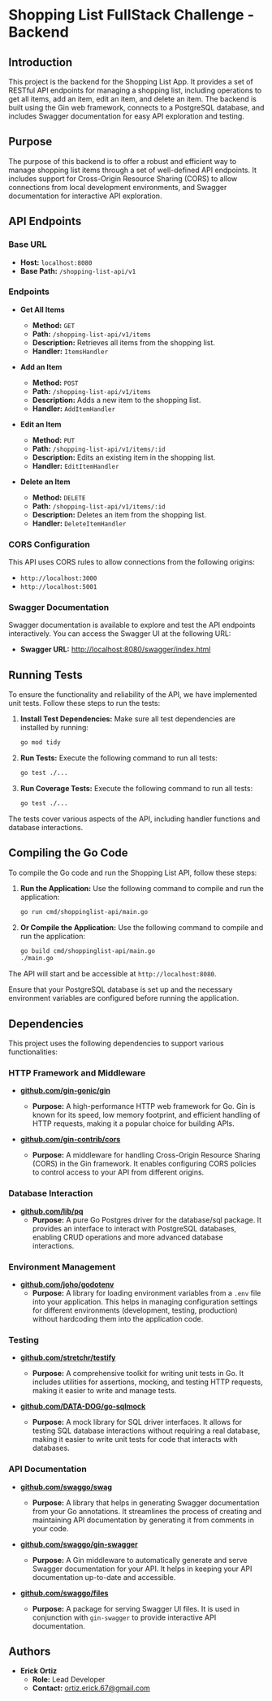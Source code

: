 # Shopping List FullStack Challenge - Backend

## Introduction

This project is the backend for the Shopping List App. It provides a set of RESTful API endpoints for managing a shopping list, including operations to get all items, add an item, edit an item, and delete an item. The backend is built using the Gin web framework, connects to a PostgreSQL database, and includes Swagger documentation for easy API exploration and testing.

## Purpose

The purpose of this backend is to offer a robust and efficient way to manage shopping list items through a set of well-defined API endpoints. It includes support for Cross-Origin Resource Sharing (CORS) to allow connections from local development environments, and Swagger documentation for interactive API exploration.

## API Endpoints

### Base URL

- **Host:** `localhost:8080`
- **Base Path:** `/shopping-list-api/v1`

### Endpoints

- **Get All Items**
  - **Method:** `GET`
  - **Path:** `/shopping-list-api/v1/items`
  - **Description:** Retrieves all items from the shopping list.
  - **Handler:** `ItemsHandler`

- **Add an Item**
  - **Method:** `POST`
  - **Path:** `/shopping-list-api/v1/items`
  - **Description:** Adds a new item to the shopping list.
  - **Handler:** `AddItemHandler`

- **Edit an Item**
  - **Method:** `PUT`
  - **Path:** `/shopping-list-api/v1/items/:id`
  - **Description:** Edits an existing item in the shopping list.
  - **Handler:** `EditItemHandler`

- **Delete an Item**
  - **Method:** `DELETE`
  - **Path:** `/shopping-list-api/v1/items/:id`
  - **Description:** Deletes an item from the shopping list.
  - **Handler:** `DeleteItemHandler`

### CORS Configuration

This API uses CORS rules to allow connections from the following origins:

- `http://localhost:3000`
- `http://localhost:5001`

### Swagger Documentation

Swagger documentation is available to explore and test the API endpoints interactively. You can access the Swagger UI at the following URL:

- **Swagger URL:** [http://localhost:8080/swagger/index.html](http://localhost:8080/swagger/index.html)

## Running Tests

To ensure the functionality and reliability of the API, we have implemented unit tests. Follow these steps to run the tests:

1. **Install Test Dependencies:**
   Make sure all test dependencies are installed by running:

   ```sh
   go mod tidy
   ```

2. **Run Tests:**
   Execute the following command to run all tests:

   ```sh
   go test ./...
   ```

3. **Run Coverage Tests:**
   Execute the following command to run all tests:

   ```sh
   go test ./...
   ```

The tests cover various aspects of the API, including handler functions and database interactions.

## Compiling the Go Code

To compile the Go code and run the Shopping List API, follow these steps:

1. **Run the Application:**
   Use the following command to compile and run the application:

   ```sh
   go run cmd/shoppinglist-api/main.go
   ```

1. **Or Compile the Application:**
   Use the following command to compile and run the application:

   ```sh
   go build cmd/shoppinglist-api/main.go
   ./main.go
   ```

The API will start and be accessible at `http://localhost:8080`.

Ensure that your PostgreSQL database is set up and the necessary environment variables are configured before running the application.

## Dependencies

This project uses the following dependencies to support various functionalities:

### HTTP Framework and Middleware

- **[github.com/gin-gonic/gin](https://github.com/gin-gonic/gin)**
  - **Purpose:** A high-performance HTTP web framework for Go. Gin is known for its speed, low memory footprint, and efficient handling of HTTP requests, making it a popular choice for building APIs.
  
- **[github.com/gin-contrib/cors](https://github.com/gin-contrib/cors)**
  - **Purpose:** A middleware for handling Cross-Origin Resource Sharing (CORS) in the Gin framework. It enables configuring CORS policies to control access to your API from different origins.

### Database Interaction

- **[github.com/lib/pq](https://github.com/lib/pq)**
  - **Purpose:** A pure Go Postgres driver for the database/sql package. It provides an interface to interact with PostgreSQL databases, enabling CRUD operations and more advanced database interactions.

### Environment Management

- **[github.com/joho/godotenv](https://github.com/joho/godotenv)**
  - **Purpose:** A library for loading environment variables from a `.env` file into your application. This helps in managing configuration settings for different environments (development, testing, production) without hardcoding them into the application code.

### Testing

- **[github.com/stretchr/testify](https://github.com/stretchr/testify)**
  - **Purpose:** A comprehensive toolkit for writing unit tests in Go. It includes utilities for assertions, mocking, and testing HTTP requests, making it easier to write and manage tests.
  
- **[github.com/DATA-DOG/go-sqlmock](https://github.com/DATA-DOG/go-sqlmock)**
  - **Purpose:** A mock library for SQL driver interfaces. It allows for testing SQL database interactions without requiring a real database, making it easier to write unit tests for code that interacts with databases.

### API Documentation

- **[github.com/swaggo/swag](https://github.com/swaggo/swag)**
  - **Purpose:** A library that helps in generating Swagger documentation from your Go annotations. It streamlines the process of creating and maintaining API documentation by generating it from comments in your code.

- **[github.com/swaggo/gin-swagger](https://github.com/swaggo/gin-swagger)**
  - **Purpose:** A Gin middleware to automatically generate and serve Swagger documentation for your API. It helps in keeping your API documentation up-to-date and accessible.

- **[github.com/swaggo/files](https://github.com/swaggo/files)**
  - **Purpose:** A package for serving Swagger UI files. It is used in conjunction with `gin-swagger` to provide interactive API documentation.

## Authors

- **Erick Ortiz**
  - **Role:** Lead Developer
  - **Contact:** [ortiz.erick.67@gmail.com](mailto:ortiz.erick.67@gmail.com)
